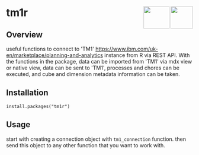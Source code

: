 <!-- README.md is generated from README.Rmd. Please edit that file -->
tm1r <img src="https://upload.wikimedia.org/wikipedia/commons/thumb/1/1b/R_logo.svg/1280px-R_logo.svg.png" align="right" width="60" height="60" /><img src="https://www.cubus-pm.com/sites/default/files/styles/image/public/images/grafiken/grafik_technologie_ibm_d_694x500px.jpg" align="right" width="70" height="60" />
===============================================================================


Overview
--------

useful functions to connect to 'TM1' <https://www.ibm.com/uk-en/marketplace/planning-and-analytics> instance from R via REST API. With the functions in the package, data can be imported from 'TM1' via mdx view or native view, data can be sent to 'TM1', processes and chores can be executed, and cube and dimension metadata information can be taken. 

Installation
------------

`install.packages("tm1r")`

Usage
-----

start with creating a connection object with `tm1_connection` function.
then send this object to any other function that you want to work with.
